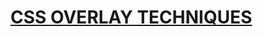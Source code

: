 [CSS OVERLAY TECHNIQUES](http://tympanus.net/codrops/2013/11/07/css-overlay-techniques)
====================